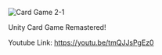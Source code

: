 ![Card Game 2-1](https://github.com/user-attachments/assets/6968e1d8-39b1-42d9-8e24-0514fc69db27)

Unity Card Game Remastered!

Youtube Link: https://youtu.be/tmQJJsPgEz0
